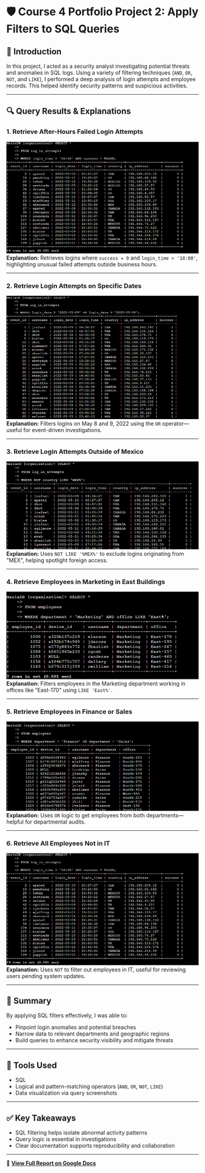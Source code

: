 # 🛡️ Course 4 Portfolio Project 2: Apply Filters to SQL Queries

## 📘 Introduction

In this project, I acted as a security analyst investigating potential threats and anomalies in SQL logs. Using a variety of filtering techniques (`AND`, `OR`, `NOT`, and `LIKE`), I performed a deep analysis of login attempts and employee records. This helped identify security patterns and suspicious activities.

---

## 🔍 Query Results & Explanations

### 1. Retrieve After-Hours Failed Login Attempts

![Query Screenshot: After-Hours Failed Logins](Portfolio_project_2_screenshots\1.png)
**Explanation:** Retrieves logins where `success = 0` and `login_time > '18:00'`, highlighting unusual failed attempts outside business hours.

---

### 2. Retrieve Login Attempts on Specific Dates

![Query Screenshot: Specific Dates](Portfolio_project_2_screenshots\2.png)  
**Explanation:** Filters logins on May 8 and 9, 2022 using the `OR` operator—useful for event-driven investigations.

---

### 3. Retrieve Login Attempts Outside of Mexico

![Query Screenshot: Not Mexico](Portfolio_project_2_screenshots\3.png)
**Explanation:** Uses `NOT LIKE '%MEX%'` to exclude logins originating from "MEX", helping spotlight foreign access.

---

### 4. Retrieve Employees in Marketing in East Buildings

![Query Screenshot: Marketing East](Portfolio_project_2_screenshots\4.png)
**Explanation:** Filters employees in the Marketing department working in offices like “East-170” using `LIKE 'East%'`.

---

### 5. Retrieve Employees in Finance or Sales

![Query Screenshot: Finance or Sales](Portfolio_project_2_screenshots\5.png)
**Explanation:** Uses `OR` logic to get employees from both departments—helpful for departmental audits.

---

### 6. Retrieve All Employees Not in IT

![Query Screenshot: Not IT](Portfolio_project_2_screenshots\1.png)
**Explanation:** Uses `NOT` to filter out employees in IT, useful for reviewing users pending system updates.

---

## 🧠 Summary

By applying SQL filters effectively, I was able to:

- Pinpoint login anomalies and potential breaches
- Narrow data to relevant departments and geographic regions
- Build queries to enhance security visibility and mitigate threats

---

## 📌 Tools Used

- SQL
- Logical and pattern-matching operators (`AND`, `OR`, `NOT`, `LIKE`)
- Data visualization via query screenshots

---

## ✅ Key Takeaways

- SQL filtering helps isolate abnormal activity patterns
- Query logic is essential in investigations
- Clear documentation supports reproducibility and collaboration

---

📄 **[View Full Report on Google Docs](https://docs.google.com/document/d/19Y4DLTpkRkJYTS0kbEXYXVIxWnRjtFFgU7K1U2bAQyo/edit?usp=sharing)**
